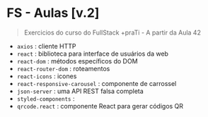 # FS - Aulas [v.2]

> Exercicios do curso do FullStack +praTi - A partir da Aula 42

- `axios` : cliente HTTP
- `react` : biblioteca para interface de usuários da web
- `react-dom` : métodos específicos do DOM
- `react-router-dom` : roteamentos
- `react-icons` : icones
- `react-responsive-carousel` : componente de carrossel
- `json-server` : uma API REST falsa completa
- `styled-components` : 
- `qrcode.react` : componente React para gerar códigos QR
